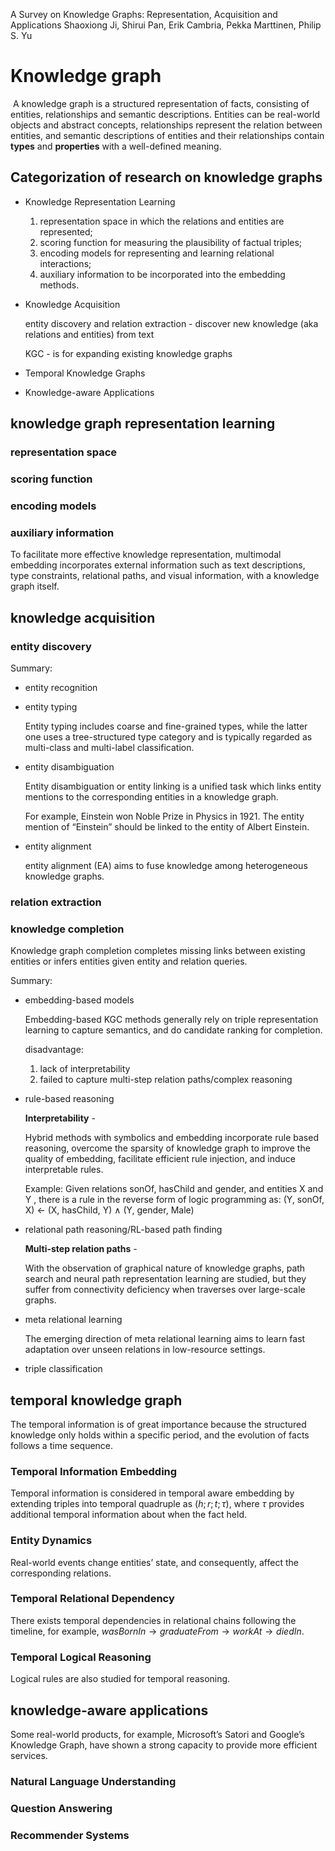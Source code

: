 A Survey on Knowledge Graphs: Representation, Acquisition and Applications
Shaoxiong Ji, Shirui Pan, Erik Cambria, Pekka Marttinen, Philip S. Yu



# Knowledge graph

​	A knowledge graph is a structured representation of facts, consisting of entities, relationships and semantic descriptions. Entities can be real-world objects and abstract concepts, relationships represent the relation between entities, and semantic descriptions of entities and their relationships contain **types** and **properties** with a well-defined meaning.



## Categorization of research on knowledge graphs



+ Knowledge Representation Learning

  1) representation space in which the relations and entities are represented;
  2) scoring function for measuring the plausibility of factual triples;
  3) encoding models for representing and learning relational interactions;
  4) auxiliary information to be incorporated into the embedding methods.

+ Knowledge Acquisition

  entity discovery and relation extraction - discover new knowledge (aka relations and entities) from text

  KGC - is for expanding existing knowledge graphs

+ Temporal Knowledge Graphs

+ Knowledge-aware Applications

  
  
  

## knowledge graph representation learning



### representation space





### scoring function





### encoding models





### auxiliary information

To facilitate more effective knowledge representation, multimodal embedding incorporates external information such as text descriptions, type constraints, relational paths, and visual information, with a knowledge graph itself.



## knowledge acquisition

### entity discovery

Summary:

+ entity recognition

+ entity typing

  Entity typing includes coarse and fine-grained types, while the latter one uses a tree-structured type category and is typically regarded as multi-class and multi-label classification.

+ entity disambiguation

  Entity disambiguation or entity linking is a unified task which links entity mentions to the corresponding entities in a knowledge graph.

  For example, Einstein won Noble Prize in Physics in 1921. The entity mention of “Einstein” should be linked to the entity of Albert Einstein.

+ entity alignment

  entity alignment (EA) aims to fuse knowledge among heterogeneous knowledge graphs.



### relation extraction



### knowledge completion

Knowledge graph completion completes missing links between existing entities or infers entities given entity and relation queries.



Summary:

+ embedding-based models

  Embedding-based KGC methods generally rely on triple representation learning to capture semantics, and do candidate ranking for completion.

  disadvantage:

  1. lack of interpretability
  2. failed to capture multi-step relation paths/complex reasoning 

+ rule-based reasoning

  **Interpretability** - 

  Hybrid methods with symbolics and embedding incorporate rule based reasoning, overcome the sparsity of knowledge graph to improve the quality of embedding, facilitate efficient rule injection, and induce interpretable rules.

  Example:
  Given relations sonOf, hasChild and gender, and entities X and Y , there is a rule in the reverse form of logic programming as:
  (Y, sonOf, X)  $\leftarrow$ (X, hasChild, Y) $\wedge$ (Y, gender, Male)  

  

+ relational path reasoning/RL-based path finding

  **Multi-step relation paths** - 

  With the observation of graphical nature of knowledge graphs, path search and neural path representation learning are studied, but they suffer from connectivity deficiency when traverses
  over large-scale graphs. 



+ meta relational learning

  The emerging direction of meta relational learning aims to learn fast adaptation over unseen
  relations in low-resource settings.

  

+ triple classification



## temporal knowledge graph

The temporal information is of great importance because the structured knowledge only holds within a specific period, and the evolution of facts follows a time sequence.



### Temporal Information Embedding

Temporal information is considered in temporal aware embedding by extending triples into temporal quadruple as $(h; r; t; \tau)$, where $\tau$ provides additional temporal information about when the fact held.



### Entity Dynamics

Real-world events change entities’ state, and consequently, affect the corresponding relations.



### Temporal Relational Dependency

There exists temporal dependencies in relational chains following the timeline, for example, $wasBornIn \rightarrow graduateFrom \rightarrow workAt \rightarrow diedIn$.



### Temporal Logical Reasoning

Logical rules are also studied for temporal reasoning.



## knowledge-aware applications

Some real-world products, for example, Microsoft’s Satori and Google’s Knowledge Graph, have shown a strong capacity to provide more efficient services.



### Natural Language Understanding



### Question Answering



### Recommender Systems






